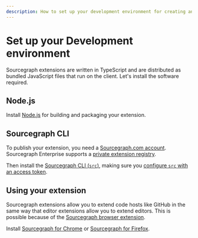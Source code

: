 ```yaml
---
description: How to set up your development environment for creating and publishing Sourcegraph extensions.
---
```


# Set up your Development environment

Sourcegraph extensions are written in TypeScript and are distributed as bundled JavaScript files that run on the client. Let's install the software required.

## Node.js

Install [Node.js](https://nodejs.org) for building and packaging your extension.

## Sourcegraph CLI

To publish your extension, you need a [Sourcegraph.com account](https://sourcegraph.com/sign-up). Sourcegraph Enterprise supports a [private extension registry](https://docs.sourcegraph.com/extensions).

Then install the [Sourcegraph CLI (`src`)](https://github.com/sourcegraph/src-cli#installation), making sure you [configure `src` with an access token](https://github.com/sourcegraph/src-cli#authentication).

## Using your extension

Sourcegraph extensions allow you to extend code hosts like GitHub in the same way that editor extensions allow you to extend editors. This is possible because of the [Sourcegraph browser extension](https://docs.sourcegraph.com/integration/browser_extension).

Install [Sourcegraph for Chrome](https://chrome.google.com/webstore/detail/sourcegraph/dgjhfomjieaadpoljlnidmbgkdffpack) or [Sourcegraph for Firefox](https://addons.mozilla.org/en-US/firefox/addon/sourcegraph/).
